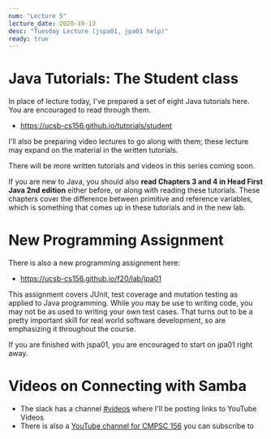 ```yaml
---
num: "Lecture 5"
lecture_date: 2020-10-13
desc: "Tuesday Lecture (jspa01, jpa01 help)"
ready: true
---
```


# Java Tutorials: The Student class

In place of lecture today, I've prepared a set of eight Java tutorials here.  You are encouraged to read through them.  

* <https://ucsb-cs156.github.io/tutorials/student>

I'll also be preparing video 
lectures to go along with them; these lecture may expand on the material in the written tutorials.    

There will be more written tutorials and videos in this series coming soon.

If you are new to Java, you should also **read Chapters 3 and 4 in Head First Java 2nd edition** either before, or along with reading these tutorials.  These chapters
cover the difference between primitive and reference variables, which is something that comes up in these tutorials and in the new lab.

# New Programming Assignment

There is also a new programming assignment here:
* <https://ucsb-cs156.github.io/f20/lab/jpa01>

This assignment covers JUnit, test coverage and mutation testing as applied to Java programming.  While you may be use to writing code, you may not be as used to writing
your own test cases. That turns out to be a pretty important skill for real world software development, so are emphasizing it throughout the course.

If you are finished with jspa01, you are encouraged to start on jpa01 right away. 

# Videos on Connecting with Samba

* The slack has a channel [#videos](https://ucsb-cs156-f20.slack.com/archives/C01C3D5L9GS) where I'll be posting links to YouTube Videos
* There is also a [YouTube channel for CMPSC 156](https://www.youtube.com/channel/UCV4o6EPzA4JxH-82NZl20Cg) you can subscribe to
